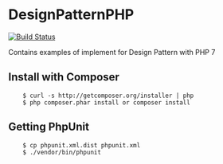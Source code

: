 # DesignPatternPHP

[![Build Status](https://travis-ci.org/Tony133/DesignPatternPHP.svg?branch=master)](https://travis-ci.org/Tony133/DesignPatternPHP)

Contains examples of implement for Design Pattern with PHP 7

## Install with Composer

```
    $ curl -s http://getcomposer.org/installer | php
    $ php composer.phar install or composer install
```
## Getting PhpUnit

```
    $ cp phpunit.xml.dist phpunit.xml
    $ ./vendor/bin/phpunit
```
